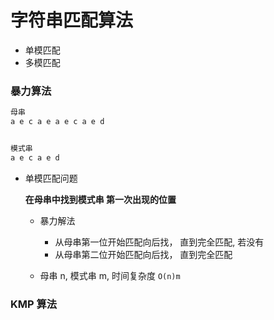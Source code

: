 # 字符串匹配算法

 - 单模匹配
 - 多模匹配

### 暴力算法

```txt
母串
a e c a e a e c a e d
```

```txt

模式串
a e c a e d
```

* 单模匹配问题

    **在母串中找到模式串 第一次出现的位置**

    * 暴力解法
        - 从母串第一位开始匹配向后找， 直到完全匹配, 若没有
        - 从母串第二位开始匹配向后找， 直到完全匹配

    * 母串 n, 模式串 m, 时间复杂度 `O(n)m`

### KMP 算法



